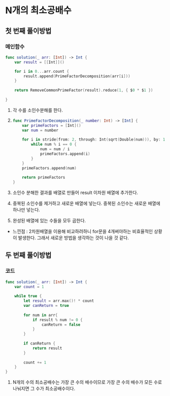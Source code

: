 # N개의 최소공배수



## 첫 번째 풀이방법

### 메인함수

```swift
func solution(_ arr: [Int]) -> Int {
    var result = [[Int]]()

    for i in 0...arr.count {
        result.append(PrimeFactorDecomposition(arr[i]))
    }
    
    return RemoveCommonPrimeFactor(result).reduce(1, { $0 * $1 })
    
}
```



1. 각 수를 소인수분해를 한다.

2. ```swift
   func PrimeFactorDecomposition(_ number: Int) -> [Int] {
       var primeFactors = [Int]()
       var num = number
       
       for i in stride(from: 2, through: Int(sqrt(Double(num))), by: 1) {
           while num % i == 0 {
               num = num / i
               primeFactors.append(i)
           }
       }
       primeFactors.append(num)
       
       return primeFactors
   }
   ```

2. 소인수 분해한 결과를 배열로 만들어 result 이차원 배열에 추가한다.
3. 중복된 소인수를 제거하고 새로운 배열에 넣는다. 중복된 소인수는 새로운 배열에 하나만 넣는다.
4. 완성된 배열에 있는 수들을 모두 곱한다.



- 느낀점 : 2차원배열을 이용해 비교하려하니 for문을 4개써야하는 비효율적인 상황이 발생한다. 그래서 새로운 방법을 생각하는 것이 나을 것 같다.



## 두 번째 풀이방법 

### 코드

```swift
func solution(_ arr: [Int]) -> Int {
    var count = 1
    
    while true {
        let result = arr.max()! * count
        var canReturn = true
        
        for num in arr{
            if result % num != 0 {
                canReturn = false
            }
        }
        
        if canReturn {
            return result
        }
        
        count += 1
    }
}

```

1. N개의 수의 최소공배수는 가장 큰 수의 배수이므로 가장 큰 수의 배수가 모든 수로 나눠지면 그 수가 최소공배수이다. 